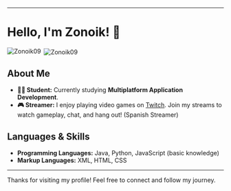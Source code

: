 
---

# Hello, I'm Zonoik! 👋

<p><img align="left" src="https://github-readme-stats.vercel.app/api/top-langs?username=Zonoik09&show_icons=true&locale=en&layout=compact&theme=dark" alt="Zonoik09" /></p>
<p>&nbsp;<img align="center" src="https://github-readme-stats.vercel.app/api?username=Zonoik09&show_icons=true&locale=en&theme=dark" alt="Zonoik09" /></p>

## About Me

- **👨‍🎓 Student:** Currently studying **Multiplatform Application Development**.
- **🎮 Streamer:** I enjoy playing video games on [Twitch](https://twitch.tv/Zonoikk). Join my streams to watch gameplay, chat, and hang out! (Spanish Streamer)

## Languages & Skills

- **Programming Languages:** Java, Python, JavaScript (basic knowledge)
- **Markup Languages:** XML, HTML, CSS

---

Thanks for visiting my profile! Feel free to connect and follow my journey.
